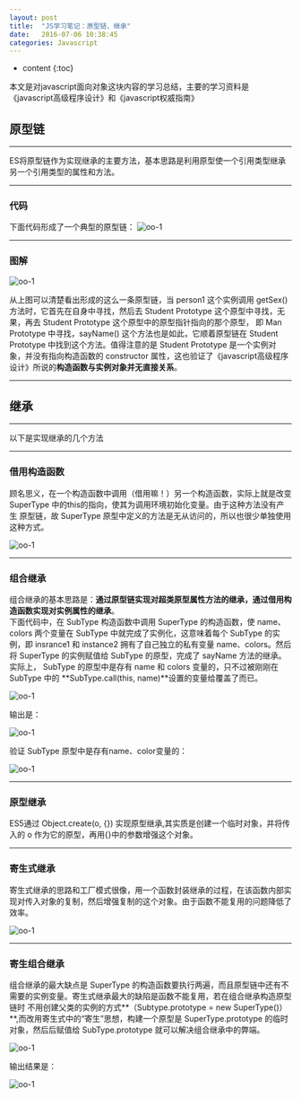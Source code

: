 ```yaml
---
layout: post
title:  "JS学习笔记：原型链、继承"
date:   2016-07-06 10:38:45
categories: Javascript
---
```


* content
{:toc}

本文是对javascript面向对象这块内容的学习总结，主要的学习资料是《javascript高级程序设计》和《javascript权威指南》

## 原型链

---

ES将原型链作为实现继承的主要方法，基本思路是利用原型使一个引用类型继承另一个引用类型的属性和方法。<br>

---

### 代码

下面代码形成了一个典型的原型链：
![oo-1]({{"/static/picture/oo-14.png"}})

---

### 图解

![oo-1]({{"http://o9r9kpwmc.bkt.clouddn.com/blog/oo-25.png"}})

从上图可以清楚看出形成的这么一条原型链，当 person1 这个实例调用 getSex() 方法时，它首先在自身中寻找，然后去 Student Prototype 这个原型中寻找，无果，再去 Student Prototype 这个原型中的原型指针指向的那个原型，
即 Man Prototype 中寻找，sayName() 这个方法也是如此，它顺着原型链在 Student Prototype 中找到这个方法。值得注意的是 Student Prototype 是一个实例对象，并没有指向构造函数的 constructor
属性，这也验证了《javascript高级程序设计》所说的**构造函数与实例对象并无直接关系**。

---

## 继承

---

以下是实现继承的几个方法

---

### 借用构造函数

顾名思义，在一个构造函数中调用（借用嘛！）另一个构造函数，实际上就是改变 SuperType 中的this的指向，使其为调用环境初始化变量。由于这种方法没有产生
原型链，故 SuperType 原型中定义的方法是无从访问的，所以也很少单独使用这种方式。

![oo-1]({{"/static/picture/oo-16.png"}})

---

### 组合继承

组合继承的基本思路是：**通过原型链实现对超类原型属性方法的继承，通过借用构造函数实现对实例属性的继承**。<br>
下面代码中，在 SubType 构造函数中调用 SuperType 的构造函数，使 name、colors 两个变量在 SubType 中就完成了实例化，这意味着每个 SubType
的实例，即 insrance1 和 instance2 拥有了自己独立的私有变量 name、colors。然后将 SuperType 的实例赋值给 SubType 的原型，完成了 sayName 方法的继承。实际上，
SubType 的原型中是存有 name 和 colors 变量的，只不过被刚刚在 SubType 中的 **SubType.call(this, name)**设置的变量给覆盖了而已。

![oo-1]({{"/static/picture/oo-17.png"}})

输出是：

![oo-1]({{"/static/picture/oo-18.png"}})

验证 SubType 原型中是存有name、color变量的：

![oo-1]({{"/static/picture/oo-19.png"}})

---

### 原型继承

ES5通过 Object.create(o, {}) 实现原型继承,其实质是创建一个临时对象，并将传入的 o 作为它的原型，再用{}中的参数增强这个对象。

---

### 寄生式继承

寄生式继承的思路和工厂模式很像，用一个函数封装继承的过程，在该函数内部实现对传入对象的复制，然后增强复制的这个对象。由于函数不能复用的问题降低了效率。

![oo-1]({{"/static/picture/oo-20.png"}})

---

### 寄生组合继承

组合继承的最大缺点是 SuperType 的构造函数要执行两遍，而且原型链中还有不需要的实例变量。寄生式继承最大的缺陷是函数不能复用，若在组合继承构造原型链时
不用创建父类的实例的方式**（Subtype.prototype = new SuperType()）**,而改用寄生式中的“寄生”思想，构建一个原型是 SuperType.prototype 的临时对象，然后后赋值给 SubType.prototype
就可以解决组合继承中的弊端。

![oo-1]({{"/static/picture/oo-21.png"}})

输出结果是：

![oo-1]({{"/static/picture/oo-22.png"}})